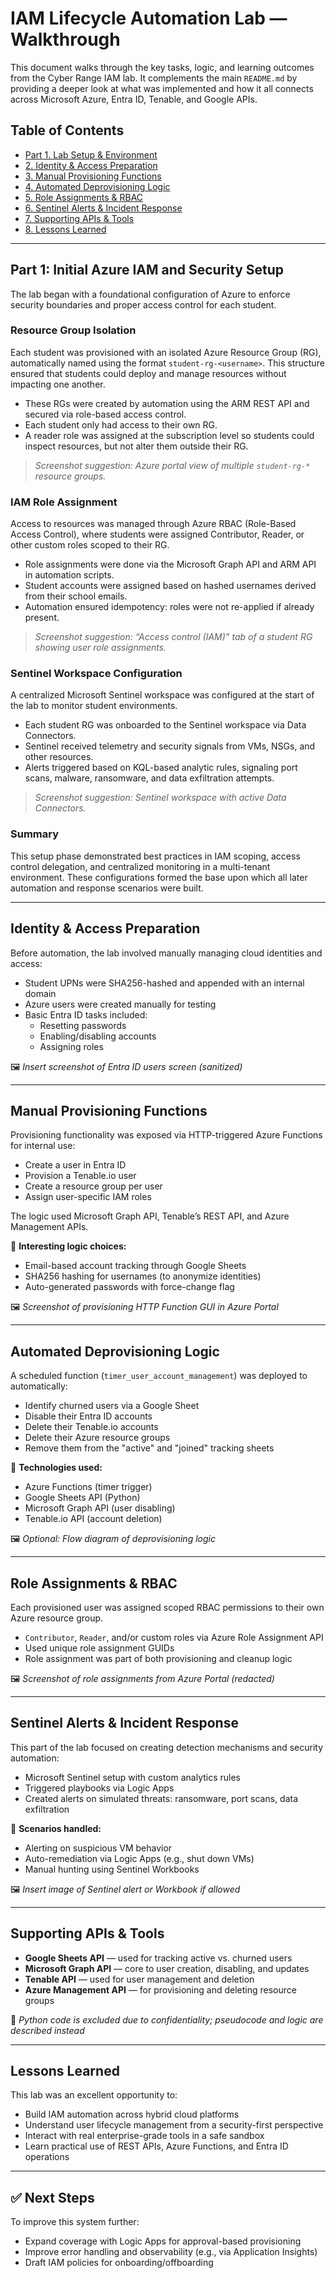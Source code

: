 # IAM Lifecycle Automation Lab — Walkthrough

This document walks through the key tasks, logic, and learning outcomes from the Cyber Range IAM lab. It complements the main `README.md` by providing a deeper look at what was implemented and how it all connects across Microsoft Azure, Entra ID, Tenable, and Google APIs.

## Table of Contents

- [Part 1. Lab Setup & Environment](#lab-setup--environment)
- [2. Identity & Access Preparation](#identity--access-preparation)
- [3. Manual Provisioning Functions](#manual-provisioning-functions)
- [4. Automated Deprovisioning Logic](#automated-deprovisioning-logic)
- [5. Role Assignments & RBAC](#role-assignments--rbac)
- [6. Sentinel Alerts & Incident Response](#sentinel-alerts--incident-response)
- [7. Supporting APIs & Tools](#supporting-apis--tools)
- [8. Lessons Learned](#lessons-learned)

---

## Part 1: Initial Azure IAM and Security Setup

The lab began with a foundational configuration of Azure to enforce security boundaries and proper access control for each student.

### Resource Group Isolation
Each student was provisioned with an isolated Azure Resource Group (RG), automatically named using the format `student-rg-<username>`. This structure ensured that students could deploy and manage resources without impacting one another.

- These RGs were created by automation using the ARM REST API and secured via role-based access control.
- Each student only had access to their own RG.
- A reader role was assigned at the subscription level so students could inspect resources, but not alter them outside their RG.

> _Screenshot suggestion: Azure portal view of multiple `student-rg-*` resource groups._

### IAM Role Assignment
Access to resources was managed through Azure RBAC (Role-Based Access Control), where students were assigned Contributor, Reader, or other custom roles scoped to their RG.

- Role assignments were done via the Microsoft Graph API and ARM API in automation scripts.
- Student accounts were assigned based on hashed usernames derived from their school emails.
- Automation ensured idempotency: roles were not re-applied if already present.

> _Screenshot suggestion: “Access control (IAM)” tab of a student RG showing user role assignments._

### Sentinel Workspace Configuration
A centralized Microsoft Sentinel workspace was configured at the start of the lab to monitor student environments.

- Each student RG was onboarded to the Sentinel workspace via Data Connectors.
- Sentinel received telemetry and security signals from VMs, NSGs, and other resources.
- Alerts triggered based on KQL-based analytic rules, signaling port scans, malware, ransomware, and data exfiltration attempts.

> _Screenshot suggestion: Sentinel workspace with active Data Connectors._

### Summary
This setup phase demonstrated best practices in IAM scoping, access control delegation, and centralized monitoring in a multi-tenant environment. These configurations formed the base upon which all later automation and response scenarios were built.

---

## Identity & Access Preparation

Before automation, the lab involved manually managing cloud identities and access:

- Student UPNs were SHA256-hashed and appended with an internal domain
- Azure users were created manually for testing
- Basic Entra ID tasks included:
  - Resetting passwords
  - Enabling/disabling accounts
  - Assigning roles

🖼️ *Insert screenshot of Entra ID users screen (sanitized)*

---

## Manual Provisioning Functions

Provisioning functionality was exposed via HTTP-triggered Azure Functions for internal use:

- Create a user in Entra ID
- Provision a Tenable.io user
- Create a resource group per user
- Assign user-specific IAM roles

The logic used Microsoft Graph API, Tenable’s REST API, and Azure Management APIs.

📌 **Interesting logic choices:**

- Email-based account tracking through Google Sheets
- SHA256 hashing for usernames (to anonymize identities)
- Auto-generated passwords with force-change flag

🖼️ *Screenshot of provisioning HTTP Function GUI in Azure Portal*

---

## Automated Deprovisioning Logic

A scheduled function (`timer_user_account_management`) was deployed to automatically:

- Identify churned users via a Google Sheet
- Disable their Entra ID accounts
- Delete their Tenable.io accounts
- Delete their Azure resource groups
- Remove them from the "active" and "joined" tracking sheets

🧠 **Technologies used:**

- Azure Functions (timer trigger)
- Google Sheets API (Python)
- Microsoft Graph API (user disabling)
- Tenable.io API (account deletion)

🖼️ *Optional: Flow diagram of deprovisioning logic*

---

## Role Assignments & RBAC

Each provisioned user was assigned scoped RBAC permissions to their own Azure resource group.

- `Contributor`, `Reader`, and/or custom roles via Azure Role Assignment API
- Used unique role assignment GUIDs
- Role assignment was part of both provisioning and cleanup logic

🖼️ *Screenshot of role assignments from Azure Portal (redacted)*

---

## Sentinel Alerts & Incident Response

This part of the lab focused on creating detection mechanisms and security automation:

- Microsoft Sentinel setup with custom analytics rules
- Triggered playbooks via Logic Apps
- Created alerts on simulated threats: ransomware, port scans, data exfiltration

🧠 **Scenarios handled:**

- Alerting on suspicious VM behavior
- Auto-remediation via Logic Apps (e.g., shut down VMs)
- Manual hunting using Sentinel Workbooks

🖼️ *Insert image of Sentinel alert or Workbook if allowed*

---

## Supporting APIs & Tools

- **Google Sheets API** — used for tracking active vs. churned users
- **Microsoft Graph API** — core to user creation, disabling, and updates
- **Tenable API** — used for user management and deletion
- **Azure Management API** — for provisioning and deleting resource groups

📁 *Python code is excluded due to confidentiality; pseudocode and logic are described instead*

---

## Lessons Learned

This lab was an excellent opportunity to:

- Build IAM automation across hybrid cloud platforms
- Understand user lifecycle management from a security-first perspective
- Interact with real enterprise-grade tools in a safe sandbox
- Learn practical use of REST APIs, Azure Functions, and Entra ID operations

---

## ✅ Next Steps

To improve this system further:

- Expand coverage with Logic Apps for approval-based provisioning
- Improve error handling and observability (e.g., via Application Insights)
- Draft IAM policies for onboarding/offboarding

